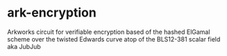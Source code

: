 # ark-encryption
Arkworks circuit for verifiable encryption based of the hashed ElGamal scheme over the twisted Edwards curve atop of the BLS12-381 scalar field aka JubJub
